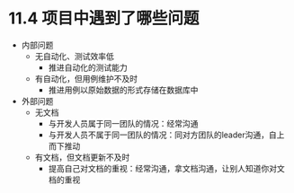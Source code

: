 # 11.4 项目中遇到了哪些问题

- 内部问题
	- 无自动化、测试效率低
		- 推进自动化的测试能力
	- 有自动化，但用例维护不及时
		- 推进用例以原始数据的形式存储在数据库中 
- 外部问题
	- 无文档
		- 与开发人员属于同一团队的情况：经常沟通
		- 与开发人员不属于同一团队的情况：同对方团队的leader沟通，自上而下推动
	- 有文档，但文档更新不及时
		- 提高自己对文档的重视：经常沟通，拿文档沟通，让别人知道你对文档的重视